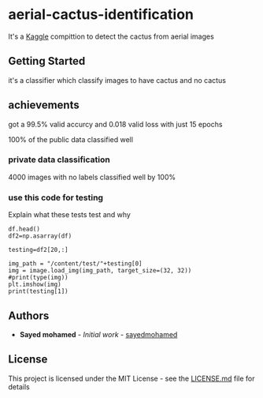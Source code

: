 # aerial-cactus-identification

It's a [Kaggle](https://www.kaggle.com/c/aerial-cactus-identification/data) compittion to detect the cactus from aerial images 

## Getting Started
it's a classifier which classify images to have cactus and no cactus

## achievements

got a 99.5% valid accurcy and 0.018 valid loss with just 15 epochs 

100% of the public data classified well

### private data classification

4000 images with no labels classified well by 100% 



### use this code for testing 

Explain what these tests test and why

```
df.head()
df2=np.asarray(df)

testing=df2[20,:]

img_path = "/content/test/"+testing[0]
img = image.load_img(img_path, target_size=(32, 32))
#print(type(img))
plt.imshow(img)
print(testing[1])
```




## Authors

* **Sayed mohamed** - *Initial work* - [sayedmohamed](https://github.com/sayedmohamedscu)



## License

This project is licensed under the MIT License - see the [LICENSE.md](LICENSE.md) file for details

